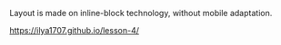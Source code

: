 Layout is made on inline-block technology, without mobile adaptation.

https://ilya1707.github.io/lesson-4/
